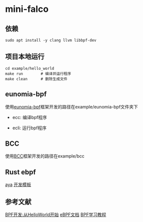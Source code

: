 # mini-falco

## 依赖

```shell
sudo apt install -y clang llvm libbpf-dev
```

## 项目本地运行

```shell
cd example/hello_world
make run        # 编译并运行程序
make clean      # 删除生成文件
```

## eunomia-bpf

使用[eunomia-bpf](https://github.com/eunomia-bpf/eunomia-bpf)框架开发的路径在example/eunomia-bpf文件夹下

- ecc: 编译bpf程序

- ecli: 运行bpf程序

## BCC

使用[BCC](https://github.com/iovisor/bcc/tree/master)框架开发的路径在example/bcc

## Rust ebpf

[aya](https://www.ebpf.top/post/ebpf_rust_aya/)
[开发模板](https://github.com/eunomia-bpf/libbpf-rs-starter-template)

## 参考文献

[BPF开发:从HelloWorld开始](https://matrixorigin.cn/posts/bpf-development-from-scratch)
[eBPF文档](https://ebpf-docs.dylanreimerink.nl/)
[BPF学习教程](https://github.com/eunomia-bpf/bpf-developer-tutorial/tree/main)


